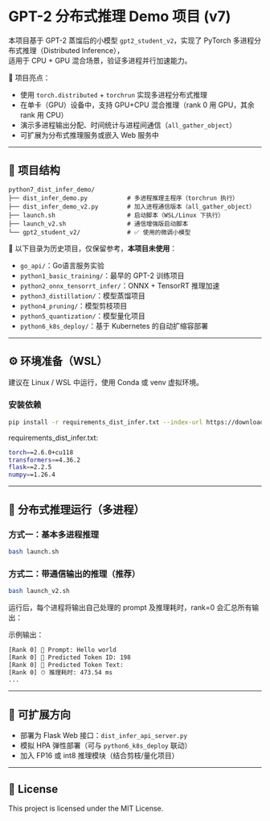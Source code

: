 # GPT-2 分布式推理 Demo 项目 (v7)

本项目基于 GPT-2 蒸馏后的小模型 `gpt2_student_v2`，实现了 PyTorch 多进程分布式推理（Distributed Inference），  
适用于 CPU + GPU 混合场景，验证多进程并行加速能力。

🚀 项目亮点：
- 使用 `torch.distributed` + `torchrun` 实现多进程分布式推理
- 在单卡（GPU）设备中，支持 GPU+CPU 混合推理（rank 0 用 GPU，其余 rank 用 CPU）
- 演示多进程输出分配、时间统计与进程间通信（`all_gather_object`）
- 可扩展为分布式推理服务或嵌入 Web 服务中

---

## 📁 项目结构

```plaintext
python7_dist_infer_demo/
├── dist_infer_demo.py           # 多进程推理主程序（torchrun 执行）
├── dist_infer_demo_v2.py        # 加入进程通信版本（all_gather_object）
├── launch.sh                    # 启动脚本（WSL/Linux 下执行）
├── launch_v2.sh                 # 通信增强版启动脚本
└── gpt2_student_v2/             # ✅ 使用的微调小模型
```
📌 以下目录为历史项目，仅保留参考，**本项目未使用**：

- `go_api/`：Go语言服务实验
- `python1_basic_training/`：最早的 GPT-2 训练项目
- `python2_onnx_tensorrt_infer/`：ONNX + TensorRT 推理加速
- `python3_distillation/`：模型蒸馏项目
- `python4_pruning/`：模型剪枝项目
- `python5_quantization/`：模型量化项目
- `python6_k8s_deploy/`：基于 Kubernetes 的自动扩缩容部署

---

## ⚙️ 环境准备（WSL）

建议在 Linux / WSL 中运行，使用 Conda 或 venv 虚拟环境。

### 安装依赖

```bash
pip install -r requirements_dist_infer.txt --index-url https://download.pytorch.org/whl/cu118
```

requirements_dist_infer.txt:
```bash
torch==2.6.0+cu118
transformers==4.36.2
flask==2.2.5
numpy==1.26.4
```

---

## 🚀 分布式推理运行（多进程）

### 方式一：基本多进程推理

```bash
bash launch.sh
```

### 方式二：带通信输出的推理（推荐）

```bash
bash launch_v2.sh
```
运行后，每个进程将输出自己处理的 prompt 及推理耗时，rank=0 会汇总所有输出：

示例输出：
```bash
[Rank 0] 📝 Prompt: Hello world
[Rank 0] 🔹 Predicted Token ID: 198
[Rank 0] 🔹 Predicted Token Text:
[Rank 0] ⏱ 推理耗时: 473.54 ms
...
```

---

## 🔧 可扩展方向

- 部署为 Flask Web 接口：`dist_infer_api_server.py`
- 模拟 HPA 弹性部署（可与 `python6_k8s_deploy` 联动）
- 加入 FP16 或 int8 推理模块（结合剪枝/量化项目）

---

## 📜 License

This project is licensed under the MIT License.
